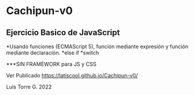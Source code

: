 # Cachipun-v0

Ejercicio Basico de JavaScript
----------------------------------

*Usando funciones (ECMAScript 5), función mediante expresión y función mediante declaración.
*else if
*switch 

***SIN FRAMEWORK para JS y CSS

Ver Publicado
https://latiscool.github.io/Cachipun-v0/

Luis Torre G. 2022

  
